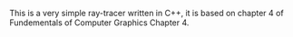 This is a very simple ray-tracer written in C++, it is based on chapter 4 of
Fundementals of Computer Graphics Chapter 4.

